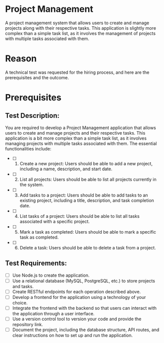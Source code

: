 # Project Management

A project management system that allows users to create and manage projects along with their respective tasks. This application is slightly more complex than a simple task list, as it involves the management of projects with multiple tasks associated with them.

# Reason

A technical test was requested for the hiring process, and here are the prerequisites and the outcome.

# Prerequisites

## Test Description:

You are required to develop a Project Management application that allows users to create and manage projects and their respective tasks. This application is a bit more complex than a simple task list, as it involves managing projects with multiple tasks associated with them. The essential functionalities include:

- [ ] 1. Create a new project: Users should be able to add a new project, including a name, description, and start date.

- [ ] 2. List all projects: Users should be able to list all projects currently in the system.

- [ ] 3. Add tasks to a project: Users should be able to add tasks to an existing project, including a title, description, and task completion date.

- [ ] 4. List tasks of a project: Users should be able to list all tasks associated with a specific project.

- [ ] 5. Mark a task as completed: Users should be able to mark a specific task as completed.

- [ ] 6. Delete a task: Users should be able to delete a task from a project.

## Test Requirements:

- [ ] Use Node.js to create the application.
- [ ] Use a relational database (MySQL, PostgreSQL, etc.) to store projects and tasks.
- [ ] Create RESTful endpoints for each operation described above.
- [ ] Develop a frontend for the application using a technology of your choice.
- [ ] Integrate the frontend with the backend so that users can interact with the application through a user interface.
- [ ] Use a version control tool to version your code and provide the repository link.
- [ ] Document the project, including the database structure, API routes, and clear instructions on how to set up and run the application.